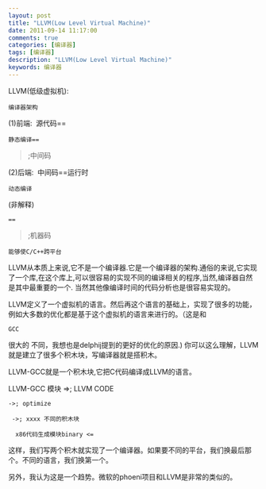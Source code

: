 ```yaml
---
layout: post
title: "LLVM(Low Level Virtual Machine)"
date: 2011-09-14 11:17:00 
comments: true
categories: [编译器]
tags: [编译器]
description: "LLVM(Low Level Virtual Machine)"
keywords: 编译器
---
```



 
 
 
  
   LLVM(低级虚拟机):
   
    编译器架构
   
  
 
 
  
   (1)前端:  源代码==
   
    静态编译==
   
   >;中间码
  
 
 
  
   (2)后端:  中间码==运行时
   
    动态编译
   
   (非解释)
   
    ==
   
   >;机器码
  
 
 
  
   
   
  
 
 
  
   
    能够使C/C++跨平台
   
  
 
 
  
   
   
  
 
 
  
   
   
  
 
 
  
   LLVM从本质上来说,它不是一个编译器.它是一个编译器的架构.通俗的来说,它实现了一个库,在这个库上,可以很容易的实现不同的编译相关的程序,当然,编译器自然是其中最重要的一个.
 当然其他像编译时间的代码分析也是很容易实现的。
  
 
 
  
   LLVM定义了一个虚拟机的语言。然后再这个语言的基础上，实现了很多的功能，例如大多数的优化都是基于这个虚拟机的语言来进行的。（这是和
   
    GCC
   
   很大的
 不同，我想也是delphij提到的更好的优化的原因.) 你可以这么理解，LLVM就是建立了很多个积木块，写编译器就是搭积木。
  
 
 
  
   LLVM-GCC就是一个积木块,它把C代码编译成LLVM的语言。
  
 
 
  
   LLVM-GCC 模块 =>; LLVM CODE
   
    ->; optimize
    
     ->; xxxx 不同的积木块
     
      x86代码生成模块binary <=
     
    
   
  
 
 
  
   这样，我们写两个积木就实现了一个编译器。如果要不同的平台，我们换最后那个。不同的语言，我们换第一个。
  
 
 
  
   另外，我认为这是一个趋势。微软的phoeni项目和LLVM是非常的类似的。
  
 


